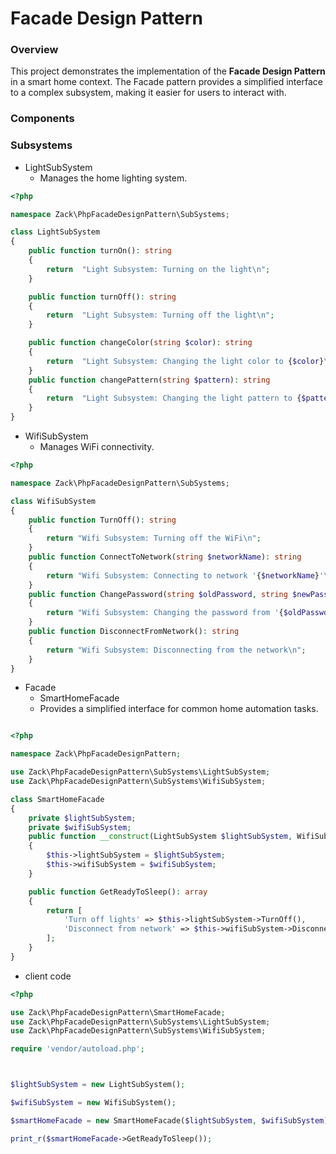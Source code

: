 # Facade Design Pattern
### Overview


This project demonstrates the implementation of the **Facade Design Pattern** in a smart home context. The Facade pattern provides a simplified interface to a complex subsystem, making it easier for users to interact with.

### Components
### Subsystems
-  LightSubSystem
    - Manages the home lighting system.
```php
<?php

namespace Zack\PhpFacadeDesignPattern\SubSystems;

class LightSubSystem
{
    public function turnOn(): string
    {
        return  "Light Subsystem: Turning on the light\n";
    }

    public function turnOff(): string
    {
        return  "Light Subsystem: Turning off the light\n";
    }

    public function changeColor(string $color): string
    {
        return  "Light Subsystem: Changing the light color to {$color}\n";
    }
    public function changePattern(string $pattern): string
    {
        return  "Light Subsystem: Changing the light pattern to {$pattern}\n";
    }
}

``` 

- WifiSubSystem
    - Manages WiFi connectivity.
```php
<?php

namespace Zack\PhpFacadeDesignPattern\SubSystems;

class WifiSubSystem
{
    public function TurnOff(): string
    {
        return "Wifi Subsystem: Turning off the WiFi\n";
    }
    public function ConnectToNetwork(string $networkName): string
    {
        return "Wifi Subsystem: Connecting to network '{$networkName}'\n";
    }
    public function ChangePassword(string $oldPassword, string $newPassword): string
    {
        return "Wifi Subsystem: Changing the password from '{$oldPassword}' to '{$newPassword}'\n";
    }
    public function DisconnectFromNetwork(): string
    {
        return "Wifi Subsystem: Disconnecting from the network\n";
    }
}

```

- Facade
    - SmartHomeFacade
    - Provides a simplified interface for common home automation tasks.
```php

<?php

namespace Zack\PhpFacadeDesignPattern;

use Zack\PhpFacadeDesignPattern\SubSystems\LightSubSystem;
use Zack\PhpFacadeDesignPattern\SubSystems\WifiSubSystem;

class SmartHomeFacade
{
    private $lightSubSystem;
    private $wifiSubSystem;
    public function __construct(LightSubSystem $lightSubSystem, WifiSubSystem $wifiSubSystem)
    {
        $this->lightSubSystem = $lightSubSystem;
        $this->wifiSubSystem = $wifiSubSystem;
    }

    public function GetReadyToSleep(): array
    {
        return [
            'Turn off lights' => $this->lightSubSystem->TurnOff(),
            'Disconnect from network' => $this->wifiSubSystem->DisconnectFromNetwork(),
        ];
    }
}

```
- client code 
```php 
<?php

use Zack\PhpFacadeDesignPattern\SmartHomeFacade;
use Zack\PhpFacadeDesignPattern\SubSystems\LightSubSystem;
use Zack\PhpFacadeDesignPattern\SubSystems\WifiSubSystem;

require 'vendor/autoload.php';



$lightSubSystem = new LightSubSystem();

$wifiSubSystem = new WifiSubSystem();

$smartHomeFacade = new SmartHomeFacade($lightSubSystem, $wifiSubSystem);

print_r($smartHomeFacade->GetReadyToSleep());

```